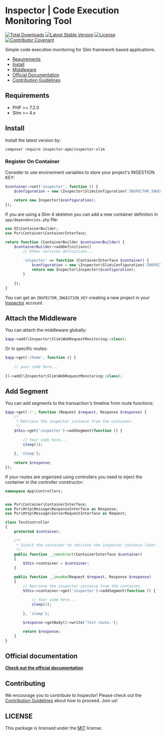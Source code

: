 # Inspector | Code Execution Monitoring Tool

[![Total Downloads](https://poser.pugx.org/inspector-apm/inspector-slim/downloads)](//packagist.org/packages/inspector-apm/inspector-slim)
[![Latest Stable Version](https://poser.pugx.org/inspector-apm/inspector-slim/v/stable)](https://packagist.org/packages/inspector-apm/inspector-slim)
[![License](https://poser.pugx.org/inspector-apm/inspector-slim/license)](//packagist.org/packages/inspector-apm/inspector-slim)
[![Contributor Covenant](https://img.shields.io/badge/Contributor%20Covenant-2.1-4baaaa.svg)](code_of_conduct.md)


Simple code execution monitoring for Slim framework based applications.

- [Requirements](#requirements)
- [Install](#install)
- [Middleware](#middleware)
- [Official Documentation](https://docs.inspector.dev/guides/slim)
- [Contribution Guidelines](#contribution)

<a name="requirements"></a>

## Requirements

- PHP >= 7.2.0
- Slim >= 4.x

<a name="install"></a>

## Install

Install the latest version by:

```
composer require inspector-apm/inspector-slim
```

### Register On Container
Consider to use environment variables to store your project's INGESTION KEY:

```php
$container->set('inspector', function () {
    $configuration = new \Inspector\Slim\Configuration('INSPECTOR_INGESTION_KEY');
    
    return new Inspector($configuration);
});
```

If you are using a Slim 4 skeleton you can add a new container definition in `app/dependencies.php` file:

```php
use DI\ContainerBuilder;
use Psr\Container\ContainerInterface;

return function (ContainerBuilder $containerBuilder) {
    $containerBuilder->addDefinitions([
        // Other services definitions...
    
        'inspector' => function (ContainerInterface $container) {
            $configuration = new \Inspector\Slim\Configuration('INSPECTOR_INGESTION_KEY');
            return new Inspector\Inspector($configuration);
        }
        
    ]);
}
```

You can get an `INSPECTOR_INGESTION_KEY` creating a new project in your [Inspector](https://www.inspector.dev) account.

<a name="middleware"></a>

## Attach the Middleware
You can attach the middleware globally:

```php
$app->add(\Inspector\Slim\WebRequestMonitoring::class);
```

Or in specific routes:

```php
$app->get('/home', function () {
    
    // your code here...
    
})->add(\Inspector\Slim\WebRequestMonitoring::class);
```

<a name="segment"></a>

## Add Segment

You can add segments to the transaction's timeline from route functions:

```php
$app->get('/', function (Request $request, Response $response) {
    /*
     * Retrieve the inspector instance from the container.
     */
    $this->get('inspector')->addSegment(function () {
    
        // Your code here...
        sleep(1);
        
    }, 'sleep');
        
    return $response;
});
```

If your routes are organized using controllers you need to inject the container in the controller constructor:

```php
namespace App\Controllers;


use Psr\Container\ContainerInterface;
use Psr\Http\Message\ResponseInterface as Response;
use Psr\Http\Message\ServerRequestInterface as Request;

class TestController
{
    protected $container;

    /**
     * Inject the container to retrieve the inspector instance later.
     */
    public function __construct(ContainerInterface $container)
    {
        $this->container = $container;
    }

    public function __invoke(Request $request, Response $response)
    {
        // Retrieve the inspector instance from the container.
        $this->container->get('inspector')->addSegment(function () {
        
            // Your code here...
            sleep(1);
            
        }, 'sleep');

        $response->getBody()->write('Test route.');

        return $response;
    }
}
```

## Official documentation

**[Check out the official documentation](https://docs.inspector.dev/guides/slim)**

<a name="contribution"></a>

## Contributing

We encourage you to contribute to Inspector! Please check out the [Contribution Guidelines](CONTRIBUTING.md) about how to proceed. Join us!

## LICENSE

This package is licensed under the [MIT](LICENSE) license.
